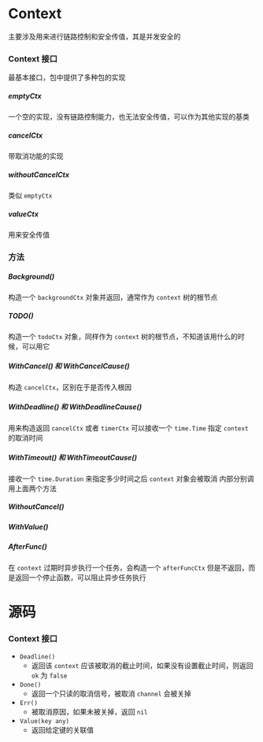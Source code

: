 # Context

主要涉及用来进行链路控制和安全传值，其是并发安全的

### Context 接口

最基本接口，包中提供了多种包的实现

##### emptyCtx

一个空的实现，没有链路控制能力，也无法安全传值，可以作为其他实现的基类

##### cancelCtx

带取消功能的实现

##### withoutCancelCtx

类似 `emptyCtx`

##### valueCtx

用来安全传值

### 方法

##### Background()

构造一个 `backgroundCtx` 对象并返回，通常作为 `context` 树的根节点

##### TODO()

构造一个 `todoCtx` 对象，同样作为 `context` 树的根节点，不知道该用什么的时候，可以用它

##### WithCancel() 和 WithCancelCause()

构造 `cancelCtx`，区别在于是否传入根因

##### WithDeadline() 和 WithDeadlineCause()

用来构造返回 `cancelCtx` 或者 `timerCtx` 可以接收一个 `time.Time` 指定 `context` 的取消时间

##### WithTimeout() 和 WithTimeoutCause()

接收一个 `time.Duration` 来指定多少时间之后 `context` 对象会被取消
内部分别调用上面两个方法

##### WithoutCancel()

##### WithValue()

##### AfterFunc()

在 `context` 过期时异步执行一个任务，会构造一个 `afterFuncCtx` 但是不返回，而是返回一个停止函数，可以阻止异步任务执行


# 源码

### Context 接口

- `Deadline()`
  - 返回该 `context` 应该被取消的截止时间，如果没有设置截止时间，则返回 `ok` 为 `false`
- `Done()`
  - 返回一个只读的取消信号，被取消 `channel` 会被关掉
- `Err()`
  - 被取消原因，如果未被关掉，返回 `nil`
- `Value(key any)`
  - 返回给定键的关联值